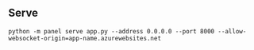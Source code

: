 





## Serve

```python -m panel serve app.py --address 0.0.0.0 --port 8000 --allow-websocket-origin=app-name.azurewebsites.net```